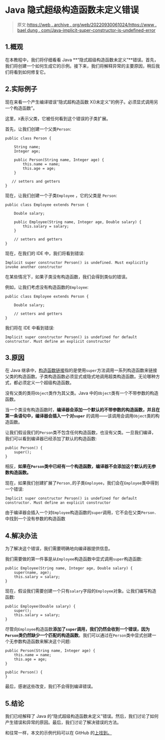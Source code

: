 # Java 隐式超级构造函数未定义错误

> 原文:[https://web . archive . org/web/20220930061024/https://www . bael dung . com/Java-implicit-super-constructor-is-undefined-error](https://web.archive.org/web/20220930061024/https://www.baeldung.com/java-implicit-super-constructor-is-undefined-error)

## 1.概观

在本教程中，我们将仔细看看 Java **“隐式超级构造函数未定义”**错误。首先，我们将创建一个如何生成它的示例。接下来，我们将解释异常的主要原因，稍后我们将看到如何修复它。

## 2.实际例子

现在来看一个产生编译错误“隐式超构造函数 X()未定义”的例子。必须显式调用另一个构造函数”。

这里，`X`表示父类，它被任何看到这个错误的子类扩展。

首先，让我们创建一个父类`Person`:

```
public class Person {

    String name;
    Integer age;

    public Person(String name, Integer age) {
        this.name = name;
        this.age = age;
    }

   // setters and getters
}
```

现在，让我们创建一个子类`Employee` ，它的父类是 `Person`:

```
public class Employee extends Person {

    Double salary;

    public Employee(String name, Integer age, Double salary) {
        this.salary = salary;
    }

    // setters and getters
}
```

现在，在我们的 IDE 中，我们将看到错误:

```
Implicit super constructor Person() is undefined. Must explicitly invoke another constructor
```

在某些情况下，如果子类没有构造函数，我们会得到类似的错误。

例如，让我们考虑没有构造函数的`Employee`:

```
public class Employee extends Person {

    Double salary;

    // setters and getters
}
```

我们将在 IDE 中看到错误:

```
Implicit super constructor Person() is undefined for default constructor. Must define an explicit constructor
```

## 3.原因

在 Java 继承中，[构造函数链接](/web/20220927001856/https://www.baeldung.com/java-chain-constructors)指的是使用`super`方法调用一系列构造函数来链接父类的构造函数。子类构造函数必须显式或隐式地调用超类构造函数。无论哪种方式，都必须定义一个超级构造函数。

没有父类的类将`Object`类作为其父类。Java 中的`Object`类有一个不带参数的构造函数。

当一个类没有构造函数时，**编译器会添加一个默认的不带参数的构造函数，并且在第一条语句中，编译器会插入一个对`super`** 的调用——该调用会调用`Object`类的构造函数。

让我们假设我们的`Person`类不包含任何构造函数，也没有父类。一旦我们编译，我们可以看到编译器已经添加了默认的构造函数:

```
public Person() {
    super();
}
```

相反，**如果在`Person`类中已经有一个构造函数，编译器不会添加这个默认的无参数构造函数。**

现在，如果我们创建扩展了`Person,`的子类`Employee`，我们会在`Employee`类中得到一个错误:

```
Implicit super constructor Person() is undefined for default constructor. Must define an explicit constructor
```

由于编译器会插入一个对`Employee`构造函数的`super`调用，它不会在父类`Person.`中找到一个没有参数的构造函数

## 4.解决办法

为了解决这个错误，我们需要明确地向编译器提供信息。

我们需要做的第一件事是从`Employee`构造函数中显式调用`super`构造函数:

```
public Employee(String name, Integer age, Double salary) {
    super(name, age);
    this.salary = salary;
}
```

现在，假设我们需要创建一个只有`salary`字段的`Employee`对象。让我们编写构造函数:

```
public Employee(Double salary) {
    super();
    this.salary = salary;
}
```

尽管向`Employee`构造函数**添加了`super`调用，我们仍然会收到一个错误，因为`Person`类仍然缺少一个匹配的构造函数**。我们可以通过在`Person`类中显式创建一个无参数构造函数来解决这个问题:

```
public Person(String name, Integer age) {
    this.name = name;
    this.age = age;
}

public Person() {
}
```

最后，感谢这些改变，我们不会得到编译错误。

## 5.结论

我们已经解释了 Java 的“隐式超级构造函数未定义”错误。然后，我们讨论了如何产生错误和异常的原因。最后，我们讨论了解决错误的方法。

和往常一样，本文的示例代码可以在 GitHub 的[上找到。](https://web.archive.org/web/20220927001856/https://github.com/eugenp/tutorials/tree/master/core-java-modules/core-java-lang-oop-constructors/)